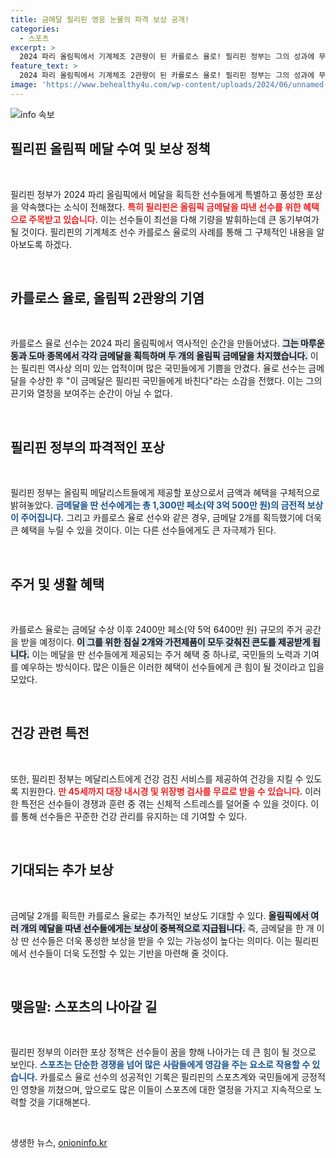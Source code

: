 ```yaml
---
title: 금메달 필리핀 영웅 눈물의 파격 보상 공개!
categories:
  - 스포츠
excerpt: >
  2024 파리 올림픽에서 기계체조 2관왕이 된 카를로스 율로! 필리핀 정부는 그의 성과에 무려 수억 원의 파격 보상과 콘도를 제공하겠다고 발표해 화제다. 금메달의 의미는 그 이상!
feature_text: >
  2024 파리 올림픽에서 기계체조 2관왕이 된 카를로스 율로! 필리핀 정부는 그의 성과에 무려 수억 원의 파격 보상과 콘도를 제공하겠다고 발표해 화제다. 금메달의 의미는 그 이상!
image: 'https://www.behealthy4u.com/wp-content/uploads/2024/06/unnamed-file.png'
---
```


<p><img src="https://www.behealthy4u.com/wp-content/uploads/2024/06/unnamed-file.png" alt="info 속보" /></p>

<h2 data-ke-size="size26">필리핀 올림픽 메달 수여 및 보상 정책</h2>

<p data-ke-size="size16">&nbsp;</p>

<p>필리핀 정부가 2024 파리 올림픽에서 메달을 획득한 선수들에게 특별하고 풍성한 포상을 약속했다는 소식이 전해졌다. <b><span style="color: #ee2323;">특히 필리핀은 올림픽 금메달을 따낸 선수를 위한 혜택으로 주목받고 있습니다.</span></b> 이는 선수들이 최선을 다해 기량을 발휘하는데 큰 동기부여가 될 것이다. 필리핀의 기계체조 선수 카를로스 율로의 사례를 통해 그 구체적인 내용을 알아보도록 하겠다.</p>

<p data-ke-size="size16">&nbsp;</p>

<h2 data-ke-size="size26">카를로스 율로, 올림픽 2관왕의 기염</h2>

<p data-ke-size="size16">&nbsp;</p>

<p>카를로스 율로 선수는 2024 파리 올림픽에서 역사적인 순간을 만들어냈다. <b><span style="background-color: #21538527;">그는 마루운동과 도마 종목에서 각각 금메달을 획득하며 두 개의 올림픽 금메달을 차지했습니다.</span></b> 이는 필리핀 역사상 의미 있는 업적이며 많은 국민들에게 기쁨을 안겼다. 율로 선수는 금메달을 수상한 후 "이 금메달은 필리핀 국민들에게 바친다"라는 소감을 전했다. 이는 그의 끈기와 열정을 보여주는 순간이 아닐 수 없다.</p>

<p data-ke-size="size16">&nbsp;</p>

<h2 data-ke-size="size26">필리핀 정부의 파격적인 포상</h2>

<p data-ke-size="size16">&nbsp;</p>

<p>필리핀 정부는 올림픽 메달리스트들에게 제공할 포상으로서 금액과 혜택을 구체적으로 밝혀놓았다. <b><span style="color: #1a5490;">금메달을 딴 선수에게는 총 1,300만 페소(약 3억 500만 원)의 금전적 보상이 주어집니다.</span></b> 그리고 카를로스 율로 선수와 같은 경우, 금메달 2개를 획득했기에 더욱 큰 혜택을 누릴 수 있을 것이다. 이는 다른 선수들에게도 큰 자극제가 된다.</p>

<p data-ke-size="size16">&nbsp;</p>

<h2 data-ke-size="size26">주거 및 생활 혜택</h2>

<p data-ke-size="size16">&nbsp;</p>

<p>카를로스 율로는 금메달 수상 이후 2400만 페소(약 5억 6400만 원) 규모의 주거 공간을 받을 예정이다. <b><span style="background-color: #21538527;">이 그를 위한 침실 2개와 가전제품이 모두 갖춰진 콘도를 제공받게 됩니다.</span></b> 이는 메달을 딴 선수들에게 제공되는 주거 혜택 중 하나로, 국민들의 노력과 기여를 예우하는 방식이다. 많은 이들은 이러한 혜택이 선수들에게 큰 힘이 될 것이라고 입을 모았다.</p>

<p data-ke-size="size16">&nbsp;</p>

<h2 data-ke-size="size26">건강 관련 특전</h2>

<p data-ke-size="size16">&nbsp;</p>

<p>또한, 필리핀 정부는 메달리스트에게 건강 검진 서비스를 제공하여 건강을 지킬 수 있도록 지원한다. <b><span style="color: #ee2323;">만 45세까지 대장 내시경 및 위장병 검사를 무료로 받을 수 있습니다.</span></b> 이러한 특전은 선수들이 경쟁과 훈련 중 겪는 신체적 스트레스를 덜어줄 수 있을 것이다. 이를 통해 선수들은 꾸준한 건강 관리를 유지하는 데 기여할 수 있다.</p>

<p data-ke-size="size16">&nbsp;</p>

<h2 data-ke-size="size26">기대되는 추가 보상</h2>

<p data-ke-size="size16">&nbsp;</p>

<p>금메달 2개를 획득한 카를로스 율로는 추가적인 보상도 기대할 수 있다. <b><span style="background-color: #21538527;">올림픽에서 여러 개의 메달을 따낸 선수들에게는 보상이 중복적으로 지급됩니다.</span></b> 즉, 금메달을 한 개 이상 딴 선수들은 더욱 풍성한 보상을 받을 수 있는 가능성이 높다는 의미다. 이는 필리핀에서 선수들이 더욱 도전할 수 있는 기반을 마련해 줄 것이다.</p>

<p data-ke-size="size16">&nbsp;</p>

<h2 data-ke-size="size26">맺음말: 스포츠의 나아갈 길</h2>

<p data-ke-size="size16">&nbsp;</p>

<p>필리핀 정부의 이러한 포상 정책은 선수들이 꿈을 향해 나아가는 데 큰 힘이 될 것으로 보인다. <b><span style="color: #1a5490;">스포츠는 단순한 경쟁을 넘어 많은 사람들에게 영감을 주는 요소로 작용할 수 있습니다.</span></b> 카를로스 율로 선수의 성공적인 기록은 필리핀의 스포츠계와 국민들에게 긍정적인 영향을 끼쳤으며, 앞으로도 많은 이들이 스포츠에 대한 열정을 가지고 지속적으로 노력할 것을 기대해본다. </p>

<p data-ke-size="size16">&nbsp;</p>
생생한 뉴스, <a href="https://onioninfo.kr" rel="dofollow">onioninfo.kr</a>


